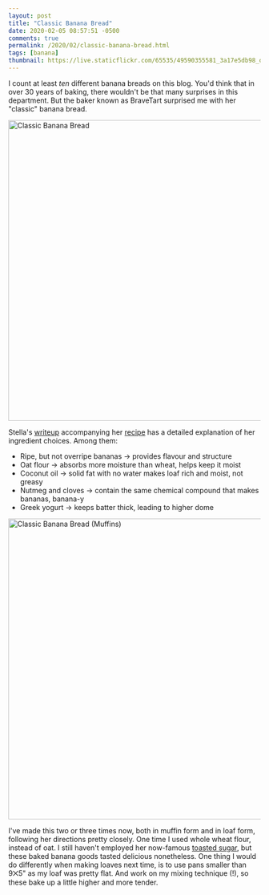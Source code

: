 ```yaml
---
layout: post
title: "Classic Banana Bread"
date: 2020-02-05 08:57:51 -0500
comments: true
permalink: /2020/02/classic-banana-bread.html
tags: [banana]
thumbnail: https://live.staticflickr.com/65535/49590355581_3a17e5db98_q.jpg
---
```


I count at least _ten_ different banana breads on this blog. You'd think
that in over 30 years of baking, there wouldn't be that many surprises
in this department. But the baker known as BraveTart surprised me with
her "classic" banana bread.

<a data-flickr-embed="true" href="https://www.flickr.com/photos/gnuf/49590355581/in/dateposted/" title="Classic Banana Bread"><img src="https://live.staticflickr.com/65535/49590355581_3a17e5db98_c.jpg" width="800" height="600" alt="Classic Banana Bread"></a><script async src="//embedr.flickr.com/assets/client-code.js" charset="utf-8"></script>

Stella's [writeup](https://www.seriouseats.com/2016/09/how-to-make-the-best-banana-bread.html) 
accompanying her [recipe](https://www.seriouseats.com/recipes/2016/09/classic-banana-bread-recipe.html)
has a detailed explanation of her ingredient choices. Among them:

- Ripe, but not overripe bananas → provides flavour and structure
- Oat flour → absorbs more moisture than wheat, helps keep it moist
- Coconut oil → solid fat with no water makes loaf rich and moist, not greasy
- Nutmeg and cloves → contain the same chemical compound that makes bananas, banana-y
- Greek yogurt → keeps batter thick, leading to higher dome

<a data-flickr-embed="true" href="https://www.flickr.com/photos/gnuf/49590355346/in/photostream/" title="Classic Banana Bread (Muffins)"><img src="https://live.staticflickr.com/65535/49590355346_3b8559711e_c.jpg" width="800" height="600" alt="Classic Banana Bread (Muffins)"></a><script async src="//embedr.flickr.com/assets/client-code.js" charset="utf-8"></script>

I've made this two or three times now, both in muffin form and in loaf form, following
her directions pretty closely. One time I used whole wheat flour, instead of oat. I
still haven't employed her now-famous [toasted sugar](https://www.seriouseats.com/2016/05/how-to-make-caramel-without-melting-sugar.html), but these baked banana goods tasted delicious nonetheless. One
thing I would do differently when making loaves next time, is to use pans smaller than 9⨉5" 
as my loaf was pretty flat. And work on my mixing technique (!), so these bake up
a little higher and more tender.

